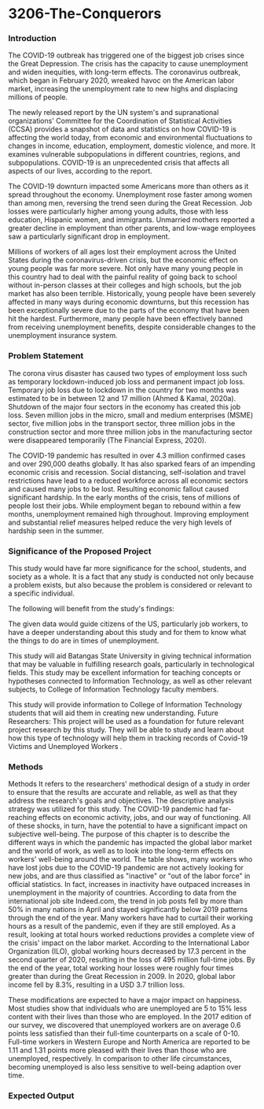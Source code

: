 # 3206-The-Conquerors

### Introduction
The COVID-19 outbreak has triggered one of the biggest job crises since the Great Depression. The crisis has the capacity to cause unemployment and widen inequities, 
with long-term effects. The coronavirus outbreak, which began in February 2020, wreaked havoc on the American labor market, increasing the unemployment rate to new highs
and displacing millions of people.


The newly released report by the UN system's and supranational organizations' Committee for the Coordination of Statistical Activities (CCSA) provides a snapshot of data
and statistics on how COVID-19 is affecting the world today, from economic and environmental fluctuations to changes in income, education, employment, domestic violence,
and more. It examines vulnerable subpopulations in different countries, regions, and subpopulations. COVID-19 is an unprecedented crisis that affects all aspects of our
lives, according to the report.

The COVID-19 downturn impacted some Americans more than others as it spread throughout the economy. Unemployment rose faster among women than among men, reversing the trend seen during the Great Recession. Job losses were particularly higher among young adults, those with less education, Hispanic women, and immigrants. Unmarried mothers reported a greater decline in employment than other parents, and low-wage employees saw a particularly significant drop in employment.

Millions of workers of all ages lost their employment across the United States during the coronavirus-driven crisis, but the economic effect on young people was far more severe. Not only have many young people in this country had to deal with the painful reality of going back to school without in-person classes at their colleges and high schools, but the job market has also been terrible. Historically, young people have been severely affected in many ways during economic downturns, but this recession has been exceptionally severe due to the parts of the economy that have been hit the hardest. Furthermore, many people have been effectively banned from receiving unemployment benefits, despite considerable changes to the unemployment insurance system.

### Problem Statement

The corona virus disaster has caused two types of employment loss such as temporary lockdown-induced job loss and permanent impact job loss. Temporary job loss due to lockdown in the country for two months was estimated to be in between 12 and 17 million (Ahmed & Kamal, 2020a). Shutdown of the major four sectors in the economy has created this job loss. Seven million jobs in the micro, small and medium enterprises (MSME) sector, five million jobs in the transport sector, three million jobs in the construction sector and more three million jobs in the manufacturing sector were disappeared temporarily (The Financial Express, 2020). 

The COVID-19 pandemic has resulted in over 4.3 million confirmed cases and over 290,000 deaths globally. It has also sparked fears of an impending economic crisis and recession. Social distancing, self-isolation and travel restrictions have lead to a reduced workforce across all economic sectors and caused many jobs to be lost. Resulting economic fallout caused significant hardship. In the early months of the crisis, tens of millions of people lost their jobs. While employment began to rebound within a few months, unemployment remained high throughout. Improving employment and substantial relief measures helped reduce the very high levels of hardship seen in the summer.


### Significance of the Proposed Project

This study would have far more significance for the school, students, and society as a whole. It is a fact that any study is conducted not only because a problem exists, but also because the problem is considered or relevant to a specific individual.

The following will benefit from the study's findings:

The given data would guide citizens of the US, particularly job workers, to have a deeper understanding about this study and for them to know what the things to do are in times of unemployment.

This study will aid Batangas State University in giving technical information that may be valuable in fulfilling research goals, particularly in technological fields. This study may be excellent information for teaching concepts or hypotheses connected to Information Technology, as well as other relevant subjects, to College of Information Technology faculty members.

This study will provide information to College of Information Technology students that will aid them in creating new understanding. Future Researchers: This project will be used as a foundation for future relevant project research by this study. They will be able to study and learn about how this type of technology will help them in tracking records of Covid-19 Victims and Unemployed Workers .


### Methods
Methods
It refers to the researchers' methodical design of a study in order to ensure that the results are accurate and reliable, as well as that they address the research's goals and objectives. The descriptive analysis strategy was utilized for this study. The COVID-19 pandemic had far-reaching effects on economic activity, jobs, and our way of functioning. All of these shocks, in turn, have the potential to have a significant impact on subjective well-being. The purpose of this chapter is to describe the different ways in which the pandemic has impacted the global labor market and the world of work, as well as to look into the long-term effects on workers' well-being around the world.
The table shows, many workers who have lost jobs due to the COVID-19 pandemic are not actively looking for new jobs, and are thus classified as "inactive" or "out of the labor force" in official statistics. In fact, increases in inactivity have outpaced increases in unemployment in the majority of countries. According to data from the international job site Indeed.com, the trend in job posts fell by more than 50% in many nations in April and stayed significantly below 2019 patterns through the end of the year.
Many workers have had to curtail their working hours as a result of the pandemic, even if they are still employed. As a result, looking at total hours worked reductions provides a complete view of the crisis' impact on the labor market. According to the International Labor Organization (ILO), global working hours decreased by 17.3 percent in the second quarter of 2020, resulting in the loss of 495 million full-time jobs. By the end of the year, total working hour losses were roughly four times greater than during the Great Recession in 2009. In 2020, global labor income fell by 8.3%, resulting in a USD 3.7 trillion loss.

These modifications are expected to have a major impact on happiness. Most studies show that individuals who are unemployed are 5 to 15% less content with their lives than those who are employed. In the 2017 edition of our survey, we discovered that unemployed workers are on average 0.6 points less satisfied than their full-time counterparts on a scale of 0-10. Full-time workers in Western Europe and North America are reported to be 1.11 and 1.31 points more pleased with their lives than those who are unemployed, respectively. In comparison to other life circumstances, becoming unemployed is also less sensitive to well-being adaption over time.
### Expected Output
